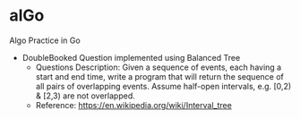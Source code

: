 # alGo
Algo Practice in Go
  - DoubleBooked Question implemented using Balanced Tree
    - Questions Description: Given a sequence of events, each having a start and end time, write a program that will return the sequence of all pairs of overlapping events. Assume half-open intervals, e.g. [0,2) & [2,3) are not overlapped.
    - Reference: https://en.wikipedia.org/wiki/Interval_tree
